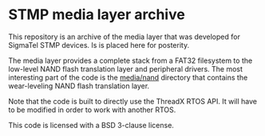 # STMP media layer archive

This repository is an archive of the media layer that was developed for SigmaTel STMP devices. Is is placed
here for posterity.

The media layer provides a complete stack from a FAT32 filesystem to the low-level NAND flash translation layer and peripheral drivers. The most interesting part of the code is the [media/nand](media/nand) directory that contains
the wear-leveling NAND flash translation layer.

Note that the code is built to directly use the ThreadX RTOS API. It will have to be modified in order to work with
another RTOS.

This code is licensed with a BSD 3-clause license.
